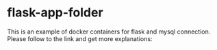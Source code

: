 # flask-app-folder
This is an example of docker containers for flask and mysql connection. <br>
Please follow to the link and get more explanations:

